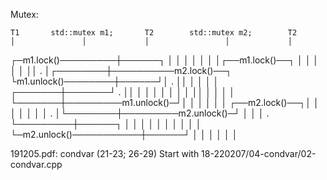Mutex:
    
    T1       std::mutex m1;       T2        std::mutex m2;        T2
    │               │             │                 │             │
┌─m1.lock()─────────┼──────┐      │                 │             │
│   │               │      │┌──m1.lock()──┐         │             │
│   │               │      ││     .       │┌────────┼──────────m2.lock()──┐
└m1.unlock()────────┼──────┘│     .       ││        │             │       │
    │       ┌───────┼───────┘     .       ││        │             │       │
    │       │       │             │       ││        │             │       │
    │       └───────┼─────────m1.unlock()─┘│        │             │       │
    │               │       ┌──m2.lock()──┐│        │             │       │
    │               │       │     .       │└────────┼─────────m2.unlock()─┘
    │               │       │     .       └─────────┼──────┐      │
    │               │       │     │                 │      │      │
    │               │       └─m2.unlock()───────────┼──────┘      │
    │               │             │                 │             │

191205.pdf: condvar (21-23; 26-29)
Start with 18-220207/04-condvar/02-condvar.cpp 


